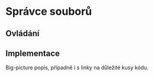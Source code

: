 Správce souborů
=============

## Ovládání

## Implementace

Big-picture popis, případně i s linky na důležité kusy kódu.



